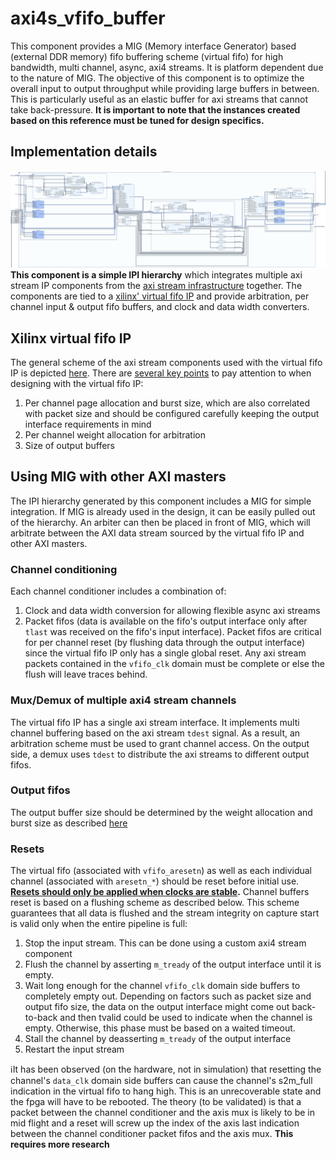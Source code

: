 # axi4s_vfifo_buffer
This component provides a MIG (Memory interface Generator) based (external DDR memory) fifo buffering scheme (virtual fifo) for high bandwidth, multi channel, async, axi4 streams. It is platform dependent due to the nature of MIG. The objective of this component is to optimize the overall input to output throughput while providing large buffers in between. This is particularly useful as an elastic buffer for axi streams that cannot take back-pressure. **It is important to note that the instances created based on this reference must be tuned for design specifics.**

## Implementation details
![Block diagram](./axi4s_vfifo_buffer.png)
**This component is a simple IPI hierarchy** which integrates multiple axi stream IP components from the [axi stream infrastructure](../../../docs/xilinx/axi4_stream/pg085-axi4stream-infrastructure.pdf) together. The components are tied to a [xilinx' virtual fifo IP](../../../docs/xilinx/axi_vfifo_controller/pg038_axi_vfifo_ctrl.pdf) and provide arbitration, per channel input & output fifo buffers, and clock and data width converters.

## Xilinx virtual fifo IP
The general scheme of the axi stream components used with the virtual fifo IP is depicted [here](../../../../../docs/xilinx/axi_vfifo_controller/pg038_axi_vfifo_ctrl.pdf#page=8). There are [several key points](../../../docs/xilinx/axi_vfifo_controller/pg038_axi_vfifo_ctrl.pdf#page=29) to pay attention to when designing with the virtual fifo IP:
1. Per channel page allocation and burst size, which are also correlated with packet size and should be configured carefully keeping the output interface requirements in mind
2. Per channel weight allocation for arbitration
3. Size of output buffers

## Using MIG with other AXI masters
The IPI hierarchy generated by this component includes a MIG for simple integration. If MIG is already used in the design, it can be easily pulled out of the hierarchy. An arbiter can then be placed in front of MIG, which will arbitrate between the AXI data stream sourced by the virtual fifo IP and other AXI masters.

### Channel conditioning
Each channel conditioner includes a combination of:
1. Clock and data width conversion for allowing flexible async axi streams
2. Packet fifos (data is available on the fifo's output interface only after `tlast` was received on the fifo's input interface). Packet fifos are critical for per channel reset (by flushing data through the output interface) since the virtual fifo IP only has a single global reset. Any axi stream packets contained in the `vfifo_clk` domain must be complete or else the flush will leave traces behind.

### Mux/Demux of multiple axi4 stream channels
The virtual fifo IP has a single axi stream interface. It implements multi channel buffering based on the axi stream `tdest` signal. As a result, an arbitration scheme must be used to grant channel access. On the output side, a demux uses `tdest` to distribute the axi streams to different output fifos. 

### Output fifos
The output buffer size should be determined by the weight allocation and burst size as described [here](#xilinx-virtual-fifo-ip)

### Resets
The virtual fifo (associated with `vfifo_aresetn`) as well as each individual channel (associated with `aresetn_*`) should be reset before initial use. **[Resets should only be applied when clocks are stable](https://support.xilinx.com/s/question/0D52E00006hpgGfSAI/builtin-fifo-reset?language=en_US).** Channel buffers reset is based on a flushing scheme as described below. This scheme guarantees that all data is flushed and the stream integrity on capture start is valid only when the entire pipeline is full:
1. Stop the input stream. This can be done using a custom axi4 stream component
2. Flush the channel by asserting `m_tready` of the output interface until it is empty.
3. Wait long enough for the channel `vfifo_clk` domain side buffers to completely empty out. Depending on factors such as packet size and output fifo size, the data on the output interface might come out back-to-back and then tvalid could be used to indicate when the channel is empty. Otherwise, this phase must be based on a waited timeout.
4. Stall the channel by deasserting `m_tready` of the output interface
5. Restart the input stream

:information_source:It has been observed (on the hardware, not in simulation) that resetting the channel's `data_clk` domain side buffers can cause the channel's s2m_full indication in the virtual fifo to hang high. This is an unrecoverable state and the fpga will have to be rebooted. The theory (to be validated) is that a packet between the channel conditioner and the axis mux is likely to be in mid flight and a reset will screw up the index of the axis last indication between the channel conditioner packet fifos and the axis mux. **This requires more research**
